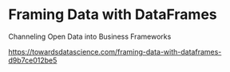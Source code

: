 # Framing Data with DataFrames
Channeling Open Data into Business Frameworks

https://towardsdatascience.com/framing-data-with-dataframes-d9b7ce012be5
